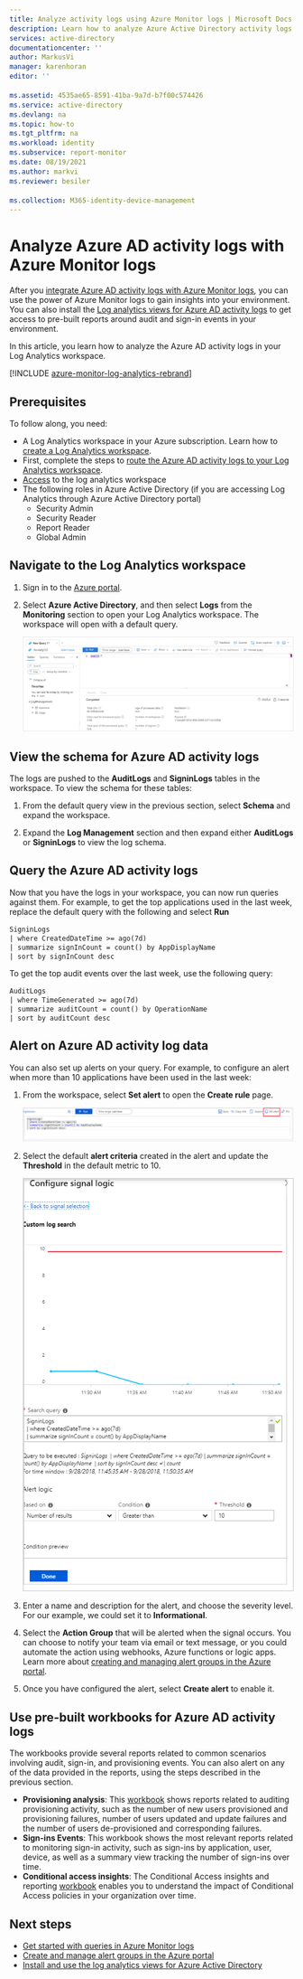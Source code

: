 ```yaml
---
title: Analyze activity logs using Azure Monitor logs | Microsoft Docs
description: Learn how to analyze Azure Active Directory activity logs using Azure Monitor logs
services: active-directory
documentationcenter: ''
author: MarkusVi
manager: karenhoran
editor: ''

ms.assetid: 4535ae65-8591-41ba-9a7d-b7f00c574426
ms.service: active-directory
ms.devlang: na
ms.topic: how-to
ms.tgt_pltfrm: na
ms.workload: identity
ms.subservice: report-monitor
ms.date: 08/19/2021
ms.author: markvi
ms.reviewer: besiler

ms.collection: M365-identity-device-management
---
```


# Analyze Azure AD activity logs with Azure Monitor logs

After you [integrate Azure AD activity logs with Azure Monitor logs](howto-integrate-activity-logs-with-log-analytics.md), you can use the power of Azure Monitor logs to gain insights into your environment. You can also install the [Log analytics views for Azure AD activity logs](howto-install-use-log-analytics-views.md) to get access to pre-built reports around audit and sign-in events in your environment.

In this article, you learn how to analyze the Azure AD activity logs in your Log Analytics workspace. 

[!INCLUDE [azure-monitor-log-analytics-rebrand](../../../includes/azure-monitor-log-analytics-rebrand.md)]

## Prerequisites 

To follow along, you need:

* A Log Analytics workspace in your Azure subscription. Learn how to [create a Log Analytics workspace](../../azure-monitor/logs/quick-create-workspace.md).
* First, complete the steps to [route the Azure AD activity logs to your Log Analytics workspace](howto-integrate-activity-logs-with-log-analytics.md).
*  [Access](../../azure-monitor/logs/manage-access.md#manage-access-using-workspace-permissions) to the log analytics workspace
* The following roles in Azure Active Directory (if you are accessing Log Analytics through Azure Active Directory portal)
    - Security Admin
    - Security Reader
    - Report Reader
    - Global Admin
    
## Navigate to the Log Analytics workspace

1. Sign in to the [Azure portal](https://portal.azure.com). 

2. Select **Azure Active Directory**, and then select **Logs** from the **Monitoring** section to open your Log Analytics workspace. The workspace will open with a default query.

    ![Default query](./media/howto-analyze-activity-logs-log-analytics/defaultquery.png)


## View the schema for Azure AD activity logs

The logs are pushed to the **AuditLogs** and **SigninLogs** tables in the workspace. To view the schema for these tables:

1. From the default query view in the previous section, select **Schema** and expand the workspace. 

2. Expand the **Log Management** section and then expand either **AuditLogs** or **SigninLogs** to view the log schema.

## Query the Azure AD activity logs

Now that you have the logs in your workspace, you can now run queries against them. For example, to get the top applications used in the last week, replace the default query with the following and select **Run**

```
SigninLogs 
| where CreatedDateTime >= ago(7d)
| summarize signInCount = count() by AppDisplayName 
| sort by signInCount desc 
```

To get the top audit events over the last week, use the following query:

```
AuditLogs 
| where TimeGenerated >= ago(7d)
| summarize auditCount = count() by OperationName 
| sort by auditCount desc 
```
## Alert on Azure AD activity log data

You can also set up alerts on your query. For example, to configure an alert when more than 10 applications have been used in the last week:

1. From the workspace, select **Set alert** to open the **Create rule** page.

    ![Set alert](./media/howto-analyze-activity-logs-log-analytics/setalert.png)

2. Select the default **alert criteria** created in the alert and update the **Threshold** in the default metric to 10.

    ![Alert criteria](./media/howto-analyze-activity-logs-log-analytics/alertcriteria.png)

3. Enter a name and description for the alert, and choose the severity level. For our example, we could set it to **Informational**.

4. Select the **Action Group** that will be alerted when the signal occurs. You can choose to notify your team via email or text message, or you could automate the action using webhooks, Azure functions or logic apps. Learn more about [creating and managing alert groups in the Azure portal](../../azure-monitor/alerts/action-groups.md).

5. Once you have configured the alert, select **Create alert** to enable it. 

## Use pre-built workbooks for Azure AD activity logs

The workbooks provide several reports related to common scenarios involving audit, sign-in, and provisioning events. You can also alert on any of the data provided in the reports, using the steps described in the previous section.

* **Provisioning analysis**: This [workbook](../app-provisioning/application-provisioning-log-analytics.md) shows reports related to auditing provisioning activity, such as the number of new users provisioned and provisioning failures, number of users updated and update failures and the number of users de-provisioned and corresponding failures.    
* **Sign-ins Events**: This workbook shows the most relevant reports related to monitoring sign-in activity, such as sign-ins by application, user, device, as well as a summary view tracking the number of sign-ins over time.
* **Conditional access insights**: The Conditional Access insights and reporting [workbook](../conditional-access/howto-conditional-access-insights-reporting.md) enables you to understand the impact of Conditional Access policies in your organization over time. 

## Next steps

* [Get started with queries in Azure Monitor logs](../../azure-monitor/logs/get-started-queries.md)
* [Create and manage alert groups in the Azure portal](../../azure-monitor/alerts/action-groups.md)
* [Install and use the log analytics views for Azure Active Directory](howto-install-use-log-analytics-views.md)